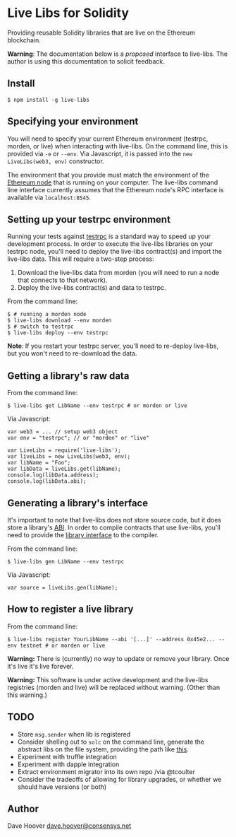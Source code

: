 # Live Libs for Solidity

Providing reusable Solidity libraries that are live on the Ethereum blockchain.

__Warning__: The documentation below is a *proposed* interface to live-libs. The author is using this documentation to solicit feedback.

## Install

    $ npm install -g live-libs

## Specifying your environment

You will need to specify your current Ethereum environment (testrpc, morden, or live) when interacting with live-libs. On the command line, this is provided via `-e` or `--env`. Via Javascript, it is passed into the `new LiveLibs(web3, env)` constructor.

The environment that you provide must match the environment of the [Ethereum node](https://ethereum.gitbooks.io/frontier-guide/content/getting_a_client.html) that is running on your computer. The live-libs command line interface currently assumes that the Ethereum node's RPC interface is available via `localhost:8545`.

## Setting up your testrpc environment

Running your tests against [testrpc](https://github.com/ethereumjs/testrpc) is a standard way to speed up your development process. In order to execute the live-libs libraries on your testrpc node, you'll need to deploy the live-libs contract(s) and import the live-libs data. This will require a two-step process:

1. Download the live-libs data from morden (you will need to run a node that connects to that network).
2. Deploy the live-libs contract(s) and data to testrpc.

From the command line:

    $ # running a morden node
    $ live-libs download --env morden
    $ # switch to testrpc
    $ live-libs deploy --env testrpc

__Note__: If you restart your testrpc server, you'll need to re-deploy live-libs, but you won't need to re-download the data.

## Getting a library's raw data

From the command line:

    $ live-libs get LibName --env testrpc # or morden or live

Via Javascript:

    var web3 = ... // setup web3 object
    var env = "testrpc"; // or "morden" or "live"

    var LiveLibs = require('live-libs');
    var liveLibs = new LiveLibs(web3, env);
    var libName = "Foo";
    var libData = liveLibs.get(libName);
    console.log(libData.address);
    console.log(libData.abi);

## Generating a library's interface

It's important to note that live-libs does not store source code, but it does store a library's [ABI](https://github.com/ethereum/wiki/wiki/Ethereum-Contract-ABI). In order to compile contracts that use live-libs, you'll need to provide the [library interface](https://github.com/ethereum/wiki/wiki/Solidity-Features#interface-contracts) to the compiler.

From the command line:

    $ live-libs gen LibName --env testrpc

Via Javascript:

    var source = liveLibs.gen(libName);

## How to register a live library

From the command line:

    $ live-libs register YourLibName --abi '[...]' --address 0x45e2... --env testnet # or morden or live

__Warning:__ There is (currently) no way to update or remove your library. Once it's live it's live forever.

__Warning:__ This software is under active development and the live-libs registries (morden and live) will be replaced without warning. (Other than this warning.)

## TODO

* Store `msg.sender` when lib is registered
* Consider shelling out to `solc` on the command line, generate the abstract libs on the file system, providing the path like [this](https://solidity.readthedocs.io/en/latest/layout-of-source-files.html#use-in-actual-compilers).
* Experiment with truffle integration
* Experiment with dapple integration
* Extract environment migrator into its own repo /via @tcoulter
* Consider the tradeoffs of allowing for library upgrades, or whether we should have versions (or both)

## Author

Dave Hoover <dave.hoover@consensys.net>
